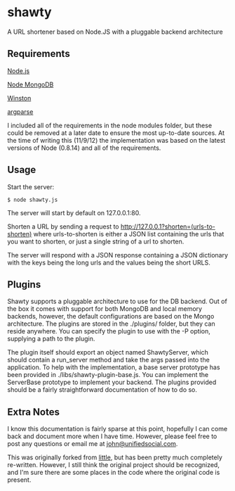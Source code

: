 # shawty

A URL shortener based on Node.JS with a pluggable backend architecture

## Requirements

[Node.js](http://nodejs.org)

[Node MongoDB](https://github.com/christkv/node-mongodb-native)

[Winston](https://github.com/indexzero/winston-mongodb)

[argparse](https://github.com/nodeca/argparse)

I included all of the requirements in the node modules folder, but these could be 
removed at a later date to ensure the most up-to-date sources. At the time of writing
this (11/9/12) the implementation was based on the latest versions of Node (0.8.14)
and all of the requirements.

## Usage

Start the server:

    $ node shawty.js

The server will start by default on 127.0.0.1:80.

Shorten a URL by sending a request to http://127.0.0.1?shorten=(urls-to-shorten)
where urls-to-shorten is either a JSON list containing the urls that you want to shorten,
or just a single string of a url to shorten.

The server will respond with a JSON response containing a JSON dictionary with the keys being 
the long urls and the values being the short URLS.

## Plugins

Shawty supports a pluggable architecture to use for the DB backend.  Out of the box it comes 
with support for both MongoDB and local memory backends, however, the default configurations are
based on the Mongo architecture.  The plugins are stored in the ./plugins/ folder, but they can
reside anywhere.  You can specify the plugin to use with the -P option, supplying a path to
the plugin.

The plugin itself should export an object named ShawtyServer, which should contain a run\_server
method and take the args passed into the application. To help with the implementation, a base
server prototype has been provided in ./libs/shawty-plugin-base.js.  You can implement the 
ServerBase prototype to implement your backend.  The plugins provided should be a fairly 
straightforward documentation of how to do so.

## Extra Notes

I know this documentation is fairly sparse at this point, hopefully I can come back and
document more when I have time.  However, please feel free to post any questions or email me 
at john@unifiedsocial.com.

This was originally forked from [little](https://github.com/bycoffe/little), but has been pretty
much completely re-written.  However, I still think the original project should be recognized,
and I'm sure there are some places in the code where the original code is present.


